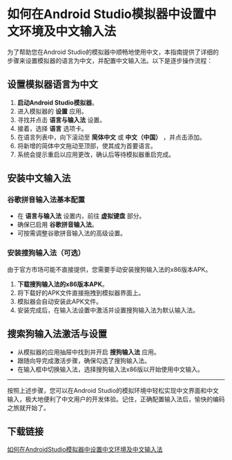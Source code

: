 # 如何在Android Studio模拟器中设置中文环境及中文输入法

为了帮助您在Android Studio的模拟器中顺畅地使用中文，本指南提供了详细的步骤来设置模拟器的语言为中文，并配置中文输入法。以下是逐步操作流程：

## 设置模拟器语言为中文

1. **启动Android Studio模拟器**。
2. 进入模拟器的 **设置** 应用。
3. 寻找并点击 **语言与输入法** 设置。
4. 接着，选择 **语言** 选项卡。
5. 在语言列表中，向下滚动至 **简体中文** 或 **中文（中国）** ，并点击添加。
6. 将新增的简体中文拖动至顶部，使其成为首要语言。
7. 系统会提示重启以应用更改，确认后等待模拟器重启完成。

## 安装中文输入法

### 谷歌拼音输入法基本配置

- 在 **语言与输入法** 设置内，前往 **虚拟键盘** 部分。
- 确保已启用 **谷歌拼音输入法**。
- 可按需调整谷歌拼音输入法的高级设置。

### 安装搜狗输入法（可选）

由于官方市场可能不直接提供，您需要手动安装搜狗输入法的x86版本APK。

1. **下载搜狗输入法的x86版本APK**。
2. 将下载好的APK文件直接拖拽到模拟器界面上。
3. 模拟器会自动安装此APK文件。
4. 安装完成后，在输入法设置中激活并设置搜狗输入法为默认输入法。

## 搜索狗输入法激活与设置

- 从模拟器的应用抽屉中找到并开启 **搜狗输入法** 应用。
- 跟随向导完成激活步骤，确保勾选了搜狗输入法。
- 在输入框中切换输入法，选择搜狗输入法x86版以开始使用中文输入。

---

按照上述步骤，您可以在Android Studio的模拟环境中轻松实现中文界面和中文输入，极大地便利了中文用户的开发体验。记住，正确配置输入法后，愉快的编码之旅就开始了。

## 下载链接

[如何在AndroidStudio模拟器中设置中文环境及中文输入法](https://pan.quark.cn/s/7f5eada3dd31)